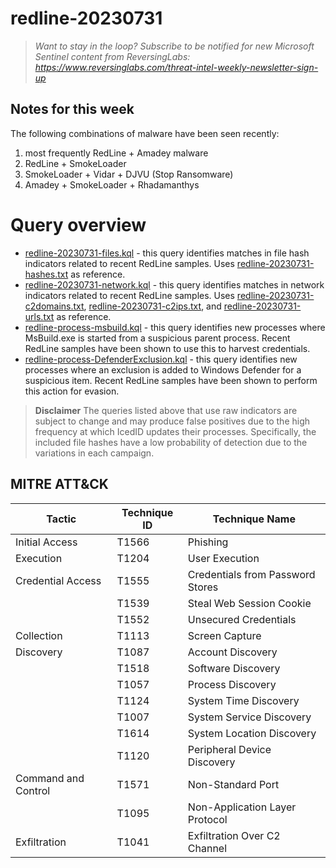 # redline-20230731

> *Want to stay in the loop? Subscribe to be notified for new Microsoft Sentinel content from ReversingLabs: https://www.reversinglabs.com/threat-intel-weekly-newsletter-sign-up*

## Notes for this week
The following combinations of malware have been seen recently:
1) most frequently RedLine + Amadey malware
2) RedLine + SmokeLoader
3) SmokeLoader + Vidar + DJVU (Stop Ransomware)
4) Amadey + SmokeLoader + Rhadamanthys

# Query overview
- [redline-20230731-files.kql](./redline-20230731-files.kql) - this query identifies matches in file hash indicators related to recent RedLine samples. Uses [redline-20230731-hashes.txt](./redline-20230731-hashes.txt) as reference.
- [redline-20230731-network.kql](./redline-20230731-network.kql) - this query identifies matches in network indicators related to recent RedLine samples. Uses [redline-20230731-c2domains.txt](./redline-20230731-domains.txt), [redline-20230731-c2ips.txt](./redline-20230731-c2ips.txt), and [redline-20230731-urls.txt](./redline-20230731-urls.txt) as reference.
- [redline-process-msbuild.kql](./redline-process-msbuild.kql) - this query identifies new processes where MsBuild.exe is started from a suspicious parent process. Recent RedLine samples have been shown to use this to harvest credentials.
- [redline-process-DefenderExclusion.kql](./redline-process-defenderexclusion.kql) - this query identifies new processes where an exclusion is added to Windows Defender for a suspicious item. Recent RedLine samples have been shown to perform this action for evasion.

> **Disclaimer**
> The queries listed above that use raw indicators are subject to change and may produce false positives due to the high frequency at which IcedID updates their processes. Specifically, the included file hashes have a low probability of detection due to the variations in each campaign. 

## MITRE ATT&CK
| Tactic         | Technique ID | Technique Name                                |
|----------------|--------------|-----------------------------------------------|
| Initial Access | T1566        | Phishing                                      |
| Execution      | T1204        | User Execution                                |
| Credential Access | T1555      | Credentials from Password Stores             |
|                 | T1539        | Steal Web Session Cookie                      |
|                 | T1552        | Unsecured Credentials                         |
| Collection     | T1113        | Screen Capture                                |
| Discovery      | T1087        | Account Discovery                             |
|                 | T1518        | Software Discovery                            |
|                 | T1057        | Process Discovery                             |
|                 | T1124        | System Time Discovery                         |
|                 | T1007        | System Service Discovery                      |
|                 | T1614        | System Location Discovery                     |
|                 | T1120        | Peripheral Device Discovery                   |
| Command and Control | T1571   | Non-Standard Port                            |
|                 | T1095        | Non-Application Layer Protocol                |
| Exfiltration   | T1041        | Exfiltration Over C2 Channel                  |

